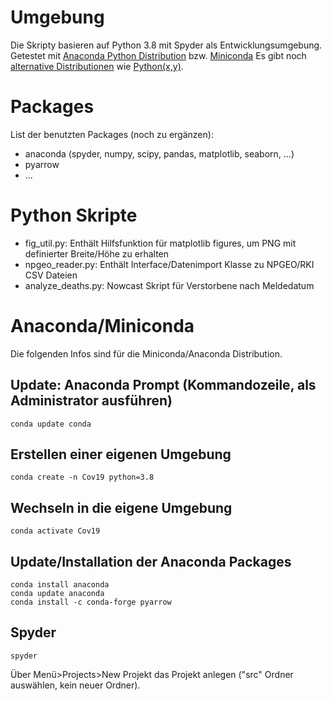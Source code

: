 # Umgebung
Die Skripty basieren auf Python 3.8 mit Spyder als Entwicklungsumgebung.
Getestet mit [Anaconda Python Distribution](https://anaconda.org/) bzw. [Miniconda](https://docs.conda.io/en/latest/miniconda.html)
Es gibt noch [alternative Distributionen](https://wiki.python.org/moin/PythonDistributions) wie [Python(x,y)](https://python-xy.github.io/).

# Packages
List der benutzten Packages (noch zu ergänzen):
* anaconda (spyder, numpy, scipy, pandas, matplotlib, seaborn, ...)
* pyarrow
* ...

# Python Skripte
* fig_util.py: Enthält Hilfsfunktion für matplotlib figures, um PNG mit definierter Breite/Höhe zu erhalten
* npgeo_reader.py: Enthält Interface/Datenimport Klasse zu NPGEO/RKI CSV Dateien
* analyze_deaths.py: Nowcast Skript für Verstorbene nach Meldedatum

# Anaconda/Miniconda
Die folgenden Infos sind für die Miniconda/Anaconda Distribution.

## Update: Anaconda Prompt (Kommandozeile, als Administrator ausführen)
```
conda update conda
```

## Erstellen einer eigenen Umgebung
```
conda create -n Cov19 python=3.8
```


## Wechseln in die eigene Umgebung
```
conda activate Cov19
```

## Update/Installation der Anaconda Packages
```
conda install anaconda
conda update anaconda
conda install -c conda-forge pyarrow
```

## Spyder
```
spyder
```
Über Menü>Projects>New Projekt das Projekt anlegen ("src" Ordner auswählen, kein neuer Ordner).
